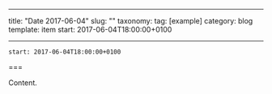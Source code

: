 
---
title: "Date 2017-06-04"
slug: ""
taxonomy:
tag: [example]
category: blog
template: item
start: 2017-06-04T18:00:00+0100

---

``start: 2017-06-04T18:00:00+0100``

===

Content.
